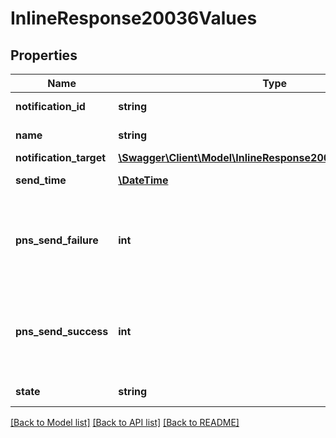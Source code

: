# InlineResponse20036Values

## Properties
Name | Type | Description | Notes
------------ | ------------- | ------------- | -------------
**notification_id** | **string** | Notification id. | 
**name** | **string** | Notification name | [optional] 
**notification_target** | [**\Swagger\Client\Model\InlineResponse20035NotificationTarget**](InlineResponse20035NotificationTarget.md) |  | [optional] 
**send_time** | [**\DateTime**](\DateTime.md) | Notification send time | [optional] 
**pns_send_failure** | **int** | Number of the notifications failed to send to the push provider. | [optional] 
**pns_send_success** | **int** | Number of the notifications successfully sent to push the provider. | [optional] 
**state** | **string** | State of the notification. | 

[[Back to Model list]](../README.md#documentation-for-models) [[Back to API list]](../README.md#documentation-for-api-endpoints) [[Back to README]](../README.md)


